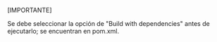 [IMPORTANTE]

Se debe seleccionar la opción de "Build with dependencies" antes de ejecutarlo; se encuentran en pom.xml.
